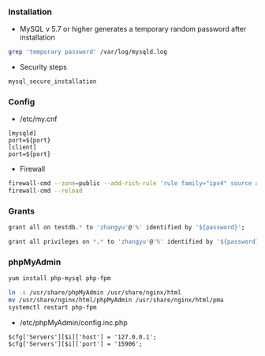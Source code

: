 ### Installation
- MySQL v 5.7 or higher generates a temporary random password after installation
```bash
grep 'temporary password' /var/log/mysqld.log
```

- Security steps
```bash
mysql_secure_installation
```

### Config
- /etc/my.cnf
```
[mysqld]
port=${port}
[client]
port=${port}
```

- Firewall
```bash
firewall-cmd --zone=public --add-rich-rule 'rule family="ipv4" source address="x.x.0.0/16" port port=${port} protocol=tcp accept' --permanent
firewall-cmd --reload
```

### Grants
```bash
grant all on testdb.* to 'zhangyu'@'%' identified by '${password}';

grant all privileges on *.* to 'zhangyu'@'%' identified by '${password}';
```

### phpMyAdmin
```bash
yum install php-mysql php-fpm
```

```bash
ln -s /usr/share/phpMyAdmin /usr/share/nginx/html
mv /usr/share/nginx/html/phpMyAdmin /usr/share/nginx/html/pma
systemctl restart php-fpm
```

- /etc/phpMyAdmin/config.inc.php
```
$cfg['Servers'][$i]['host']	= '127.0.0.1';
$cfg['Servers'][$i]['port']	= '15906';
```



